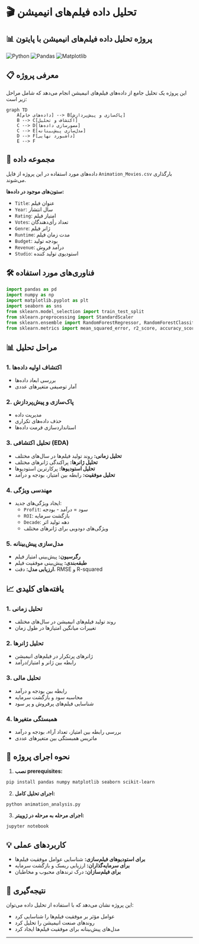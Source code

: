 # 🎬 تحلیل داده فیلم‌های انیمیشن

## 📊 پروژه تحلیل داده فیلم‌های انیمیشن با پایتون

![Python](https://img.shields.io/badge/Python-3.8%2B-blue)
![Pandas](https://img.shields.io/badge/Pandas-1.3%2B-orange)
![Matplotlib](https://img.shields.io/badge/Matplotlib-3.4%2B-green)

## 📋 معرفی پروژه

این پروژه یک تحلیل جامع از داده‌های فیلم‌های انیمیشن انجام می‌دهد که شامل مراحل زیر است:

```mermaid
graph TD
    A[داده‌های خام] --> B[پاک‌سازی و پیش‌پردازش]
    B --> C[اکتشاف و تحلیل]
    C --> D[مصورسازی داده‌ها]
    C --> E[مدل‌سازی پیش‌بینانه]
    D --> F[داشبورد نهایی]
    E --> F
```

## 📁 مجموعه داده

داده‌های مورد استفاده در این پروژه از فایل `Animation_Movies.csv` بارگذاری می‌شوند.

**ستون‌های موجود در داده‌ها:**
- `Title`: عنوان فیلم
- `Year`: سال انتشار
- `Rating`: امتیاز فیلم
- `Votes`: تعداد رأی‌دهندگان
- `Genre`: ژانر فیلم
- `Runtime`: مدت زمان فیلم
- `Budget`: بودجه تولید
- `Revenue`: درآمد فروش
- `Studio`: استودیوی تولید کننده

## 🛠️ فناوری‌های مورد استفاده

```python
import pandas as pd
import numpy as np
import matplotlib.pyplot as plt
import seaborn as sns
from sklearn.model_selection import train_test_split
from sklearn.preprocessing import StandardScaler
from sklearn.ensemble import RandomForestRegressor, RandomForestClassifier
from sklearn.metrics import mean_squared_error, r2_score, accuracy_score
```

## 📊 مراحل تحلیل

### 1. اکتشاف اولیه داده‌ها
- بررسی ابعاد داده‌ها
- آمار توصیفی متغیرهای عددی

### 2. پاک‌سازی و پیش‌پردازش
- مدیریت داده
- حذف داده‌های تکراری
- استانداردسازی فرمت داده‌ها

### 3. تحلیل اکتشافی (EDA)
- **تحلیل زمانی:** روند تولید فیلم‌ها در سال‌های مختلف
- **تحلیل ژانرها:** پراکندگی ژانرهای مختلف
- **تحلیل استودیوها:** پرکارترین استودیوها
- **تحلیل موفقیت:** رابطه بین امتیاز، بودجه و درآمد

### 4. مهندسی ویژگی
- ایجاد ویژگی‌های جدید:
  - `Profit`: سود = درآمد - بودجه
  - `ROI`: بازگشت سرمایه
  - `Decade`: دهه تولید اثر
  - ویژگی‌های دودویی برای ژانرهای مختلف

### 5. مدل‌سازی پیش‌بینانه
- **رگرسیون:** پیش‌بینی امتیاز فیلم
- **طبقه‌بندی:** پیش‌بینی موفقیت فیلم
- **ارزیابی مدل:** دقت، RMSE و R-squared

## 📈 یافته‌های کلیدی

### 1. تحلیل زمانی
- روند تولید فیلم‌های انیمیشن در سال‌های مختلف
- تغییرات میانگین امتیازها در طول زمان

### 2. تحلیل ژانرها
- ژانرهای پرتکرار در فیلم‌های انیمیشن
- رابطه بین ژانر و امتیاز/درآمد

### 3. تحلیل مالی
- رابطه بین بودجه و درآمد
- محاسبه سود و بازگشت سرمایه
- شناسایی فیلم‌های پرفروش و پر سود

### 4. همبستگی متغیرها
- بررسی رابطه بین امتیاز، تعداد آراء، بودجه و درآمد
- ماتریس همبستگی بین متغیرهای عددی

## 🚀 نحوه اجرای پروژه

1. **نصب prerequisites:**
```bash
pip install pandas numpy matplotlib seaborn scikit-learn
```

2. **اجرای تحلیل کامل:**
```python
python animation_analysis.py
```

3. **اجرای مرحله به مرحله در ژوپیتر:**
```bash
jupyter notebook
```


## 💡 کاربردهای عملی

- **برای استودیوهای فیلم‌سازی:** شناسایی عوامل موفقیت فیلم‌ها
- **برای سرمایه‌گذاران:** ارزیابی ریسک و بازگشت سرمایه
- **برای فیلم‌سازان:** درک ترندهای محبوب و مخاطبان

## 📝 نتیجه‌گیری

این پروژه نشان می‌دهد که با استفاده از تحلیل داده می‌توان:
- عوامل مؤثر بر موفقیت فیلم‌ها را شناسایی کرد
- روندهای صنعت انیمیشن را تحلیل کرد
- مدل‌های پیش‌بینانه برای موفقیت فیلم‌ها ایجاد کرد

---
